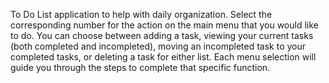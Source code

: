 To Do List application to help with daily organization.
Select the corresponding number for the action on the main menu that you would like to do. You can choose between adding a task, viewing your current tasks (both completed and incompleted), moving an incompleted 
task to your completed tasks, or deleting a task for either list.
Each menu selection will guide you through the steps to complete that specific function.
